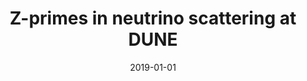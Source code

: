 ---
title: "Z-primes in neutrino scattering at DUNE"
authors:  Peter Ballett,  Matheus Hostert,  Silvia Pascoli,  Yuber Perez-Gonzalez,  Zahra Tabrizi,  Renata Zukanovich
collection: publications
permalink: /publication/2019-01-01-Z-primes-in-neutrino-scattering-at-DUNE
date: 2019-01-01
venue: 'Phys. Rev. D'
citation: '"Z-primes in neutrino scattering at DUNE", Peter Ballett,  Matheus Hostert,  Silvia Pascoli,  Yuber Perez-Gonzalez,  Zahra Tabrizi,  Renata Zukanovich,  Phys. Rev. D, 2019, '
eprint: '1902.08579'
---